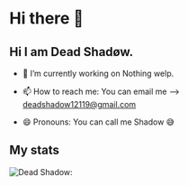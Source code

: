 # Hi there 👋

<!--
**Dead-Shadow-12119/Dead-Shadow-12119** is a ✨ _special_ ✨ repository because its `README.md` (this file) appears on your GitHub profile.
-->
## Hi I am Dead Shadøw. 

- 🔭 I’m currently working on Nothing welp.  

<!-- - 🌱 I’m currently learning more about JavaScript and Telegram bot API  . 
-->
- 📫 How to reach me: You can email me --> deadshadow12119@gmail.com

- 😄 Pronouns: You can call me Shadow 😅

## My stats
![Dead Shadow:](https://github-readme-stats.vercel.app/api?username=Dead-Shadow-12119)
